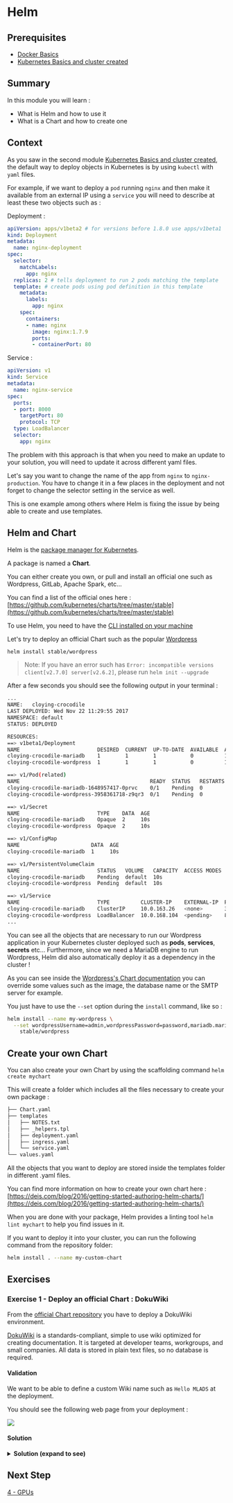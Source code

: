 # Helm

## Prerequisites

* [Docker Basics](../1-docker/README.md)
* [Kubernetes Basics and cluster created](../2-kubernetes)

## Summary

In this module you will learn :
* What is Helm and how to use it
* What is a Chart and how to create one
  
## Context

As you saw in the second module [Kubernetes Basics and cluster created](../2-kubernetes), the default way to deploy objects in Kubernetes is by using `kubectl` with `yaml` files.

For example, if we want to deploy a `pod` running `nginx` and then make it available from an external IP using a `service` you will need to describe at least these two objects such as :

Deployment : 
```yaml
apiVersion: apps/v1beta2 # for versions before 1.8.0 use apps/v1beta1
kind: Deployment
metadata:
  name: nginx-deployment
spec:
  selector:
    matchLabels:
      app: nginx
  replicas: 2 # tells deployment to run 2 pods matching the template
  template: # create pods using pod definition in this template
    metadata:
      labels:
        app: nginx
    spec:
      containers:
      - name: nginx
        image: nginx:1.7.9
        ports:
        - containerPort: 80
```
Service :
```yaml
apiVersion: v1
kind: Service
metadata:
  name: nginx-service
spec:
  ports:
  - port: 8000 
    targetPort: 80
    protocol: TCP
  type: LoadBalancer
  selector:
    app: nginx
```

The problem with this approach is that when you need to make an update to your solution, you will need to update it across different yaml files.

Let's say you want to change the name of the app from `nginx` to `nginx-production`. You have to change it in a few places in the deployment and not forget to change the selector setting in the service as well.

This is one example among others where Helm is fixing the issue by being able to create and use templates.

## Helm and Chart

Helm is the [package manager for Kubernetes](https://deis.com/blog/2016/trusting-whos-at-the-helm/). 

A package is named a **Chart**. 

You can either create you own, or pull and install an official one such as Wordpress, GitLab, Apache Spark, etc...

You can find a list of the official ones here : [https://github.com/kubernetes/charts/tree/master/stable](https://github.com/kubernetes/charts/tree/master/stable)

To use Helm, you need to have the [CLI installed on your machine](https://github.com/kubernetes/helm/blob/master/docs/install.md)

Let's try to deploy an official Chart such as the popular [Wordpress](https://github.com/kubernetes/charts/tree/master/stable/wordpress)

```bash
helm install stable/wordpress
```

> Note: If you have an error such has `Error: incompatible versions client[v2.7.0] server[v2.6.2]`, please run `helm init --upgrade`

After a few seconds you should see the following output in your terminal :

```bash
...
NAME:   cloying-crocodile
LAST DEPLOYED: Wed Nov 22 11:29:55 2017
NAMESPACE: default
STATUS: DEPLOYED

RESOURCES:
==> v1beta1/Deployment
NAME                         DESIRED  CURRENT  UP-TO-DATE  AVAILABLE  AGE
cloying-crocodile-mariadb    1        1        1           0          10s
cloying-crocodile-wordpress  1        1        1           0          10s

==> v1/Pod(related)
NAME                                          READY  STATUS   RESTARTS  AGE
cloying-crocodile-mariadb-1648957417-0prvc    0/1    Pending  0         10s
cloying-crocodile-wordpress-3958361718-z9qr3  0/1    Pending  0         10s

==> v1/Secret
NAME                         TYPE    DATA  AGE
cloying-crocodile-mariadb    Opaque  2     10s
cloying-crocodile-wordpress  Opaque  2     10s

==> v1/ConfigMap
NAME                       DATA  AGE
cloying-crocodile-mariadb  1     10s

==> v1/PersistentVolumeClaim
NAME                         STATUS   VOLUME   CAPACITY  ACCESS MODES  STORAGECLASS  AGE
cloying-crocodile-mariadb    Pending  default  10s
cloying-crocodile-wordpress  Pending  default  10s

==> v1/Service
NAME                         TYPE          CLUSTER-IP    EXTERNAL-IP  PORT(S)                     AGE
cloying-crocodile-mariadb    ClusterIP     10.0.163.26   <none>       3306/TCP                    10s
cloying-crocodile-wordpress  LoadBalancer  10.0.168.104  <pending>    80:31549/TCP,443:32728/TCP  10s
...
```

You can see all the objects that are necessary to run our Wordpress application in your Kubernetes cluster deployed such as **pods**, **services**, **secrets** etc... Furthermore, since we need a MariaDB engine to run Wordpress, Helm did also automatically deploy it as a dependency in the cluster !

As you can see inside the [Wordpress's Chart documentation](https://github.com/kubernetes/charts/tree/master/stable/wordpress) you can override some values such as the image, the database name or the SMTP server for example.

You just have to use the `--set` option during the `install` command, like so :

```bash
helm install --name my-wordpress \
  --set wordpressUsername=admin,wordpressPassword=password,mariadb.mariadbRootPassword=secretpassword \
    stable/wordpress
```

## Create your own Chart

You can also create your own Chart by using the scaffolding command `helm create mychart`

This will create a folder which includes all the files necessary to create your own package :

```bash
├── Chart.yaml
├── templates
│   ├── NOTES.txt
│   ├── _helpers.tpl
│   ├── deployment.yaml
│   ├── ingress.yaml
│   └── service.yaml
└── values.yaml
```

All the objects that you want to deploy are stored inside the templates folder in different .yaml files.

You can find more information on how to create your own chart here : [https://deis.com/blog/2016/getting-started-authoring-helm-charts/](https://deis.com/blog/2016/getting-started-authoring-helm-charts/)

When you are done with your package, Helm provides a linting tool `helm lint mychart` to help you find issues in it.

If you want to deploy it into your cluster, you can run the following command from the repository folder:

```bash
helm install . --name my-custom-chart
```

## Exercises

### Exercise 1 - Deploy an official Chart : DokuWiki

From the [official Chart repository](https://github.com/kubernetes/charts/tree/master) you have to deploy a DokuWiki environment.

[DokuWiki](https://www.dokuwiki.org/) is a standards-compliant, simple to use wiki optimized for creating documentation. It is targeted at developer teams, workgroups, and small companies. All data is stored in plain text files, so no database is required.

#### Validation

We want to be able to define a custom Wiki name such as `Hello MLADS` at the deployment.

You should see the following web page from your deployment :

![](dokuwiki.png)

#### Solution

<details>
<summary><strong>Solution (expand to see)</strong></summary>
<p>

```bash
    helm install stable/dokuwiki --set dokuwikiWikiName="Hello MLADS"
```

</p>
</details>


## Next Step

[4 - GPUs](../4-gpus/README.md)
